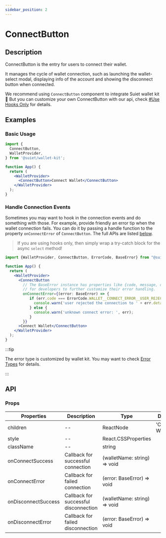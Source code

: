 ```yaml
---
sidebar_position: 2
---
```


# ConnectButton

## Description

ConnectButton is the entry for users to connect their wallet. 

It manages the cycle of wallet connection, such as launching the wallet-select modal, displaying info of the account and showing the disconnect button when connected.

We recommend using `ConnectButton` component to integrate Suiet wallet kit 🥳 But you can customize your own ConnectButton with our api, check [#Use Hooks Only](/docs/tutorial/hooks-only) for details.

## Examples

### Basic Usage

```jsx
import {
  ConnectButton,
  WalletProvider,
} from '@suiet/wallet-kit';

function App() {
  return (
    <WalletProvider>
      <ConnectButton>Connect Wallet</ConnectButton>
    </WalletProvider>
  );
}
```

### Handle Connection Events

Sometimes you may want to hook in the connection events and do something with those. For example, provide friendly an error tip when the wallet connection fails. You can do it by passing a handle function to the property `onConnectError` of `ConnectButton`.  The full APIs are listed [below](#props).

>  If you are using hooks only, then simply wrap a try-catch block for the async  `select` method!

```jsx
import {WalletProvider, ConnectButton, ErrorCode, BaseError} from "@suiet/wallet-kit";

function App() {
  return (
    <WalletProvider>
      <ConnectButton
        // The BaseError instance has properties like {code, message, details}
        // for developers to further customize their error handling.
        onConnectError={(error: BaseError) => {
           if (err.code === ErrorCode.WALLET__CONNECT_ERROR__USER_REJECTED) {
             console.warn('user rejected the connection to ' + err.details?.wallet);
           } else {
             console.warn('unknown connect error: ', err);
           }
        }}
      >Connect Wallet</ConnectButton>
    </WalletProvider>
  );
}
```

:::tip

The error type is customized by wallet kit. You may want to check [Error Types](/docs/Types#error-types) for details.

:::

## API

### Props

| Properties          | Description                           | Type                         | Default          |
| ------------------- | ------------------------------------- | ---------------------------- | ---------------- |
| children            | --                                    | ReactNode                    | 'Connect Wallet' |
| style               | --                                    | React.CSSProperties          |                  |
| className           | --                                    | string                       |                  |
| onConnectSuccess    | Callback for successful connection    | (walletName: string) => void |                  |
| onConnectError      | Callback for failed connection        | (error: BaseError) => void   |                  |
| onDisconnectSuccess | Callback for successful disconnection | (walletName: string) => void |                  |
| onDisconnectError   | Callback for failed disconnection     | (error: BaseError) => void   |                  |
